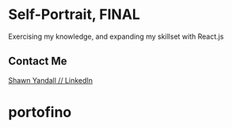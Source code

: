 # Self-Portrait, FINAL

Exercising my knowledge, and expanding my skillset with React.js

## Contact Me

[Shawn Yandall // LinkedIn](https://www.linkedin.com/in/shawnyandall/)


# portofino
